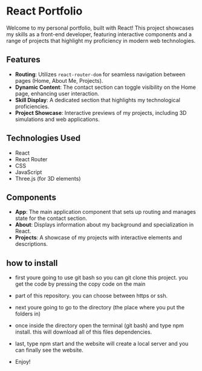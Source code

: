 # React Portfolio

Welcome to my personal portfolio, built with React! This project showcases my skills as a front-end developer, featuring interactive components and a range of projects that highlight my proficiency in modern web technologies.

## Features

- **Routing**: Utilizes `react-router-dom` for seamless navigation between pages (Home, About Me, Projects).
- **Dynamic Content**: The contact section can toggle visibility on the Home page, enhancing user interaction.
- **Skill Display**: A dedicated section that highlights my technological proficiencies.
- **Project Showcase**: Interactive previews of my projects, including 3D simulations and web applications.

## Technologies Used

- React
- React Router
- CSS
- JavaScript
- Three.js (for 3D elements)

## Components

- **App**: The main application component that sets up routing and manages state for the contact section.
- **About**: Displays information about my background and specialization in React.
- **Projects**: A showcase of my projects with interactive elements and descriptions.

## how to install
- first youre going to use git bash so you can git clone this project. you get the code by pressing the copy code on the main
- part of this repository. you can choose between https or ssh.
- next youre going to go to the directory (the place where you put the folders in)
- once inside the directory open the terminal (git bash) and type npm install. this will download all of this files dependencies.
- last, type npm start and the website will create a local server and you can finally see the website.

- Enjoy!

